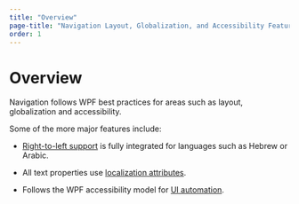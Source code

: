 ```yaml
---
title: "Overview"
page-title: "Navigation Layout, Globalization, and Accessibility Features"
order: 1
---
```

# Overview

Navigation follows WPF best practices for areas such as layout, globalization and accessibility.

Some of the more major features include:

- [Right-to-left support](flow-direction.md) is fully integrated for languages such as Hebrew or Arabic.

- All text properties use [localization attributes](localization.md).

- Follows the WPF accessibility model for [UI automation](ui-automation.md).
